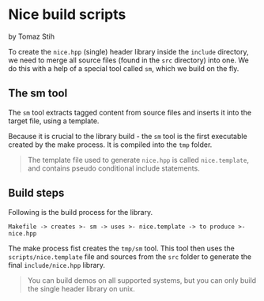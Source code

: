  # Nice build scripts

by Tomaz Stih

To create the `nice.hpp` (single) header library inside the `include` 
directory, we need to merge all source files (found in the `src` directory) 
into one. We do this with a help of a special tool called `sm`, which we 
build on the fly.


## The sm tool

The `sm` tool extracts tagged content from source files and inserts it into 
the target file, using a template. 

Because it is crucial to the library build - the `sm` tool is the first 
executable created by the make process. It is compiled into the `tmp` folder.

 > The template file used to generate `nice.hpp` is called `nice.template`, 
 > and contains pseudo conditional include statements. 


## Build steps

Following is the build process for the library.

`Makefile -> creates >- sm -> uses >- nice.template -> to produce >- nice.hpp`

The make process fist creates the `tmp/sm` tool. This tool then uses
the `scripts/nice.template` file and sources from the `src` folder to 
generate the final `include/nice.hpp` library.

 > You can build demos on all supported systems, but you can only
 > build the single header library on unix. 
